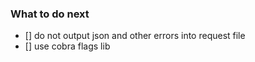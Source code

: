 ### What to do next
- [] do not output json and other errors into request file
- [] use cobra flags lib
